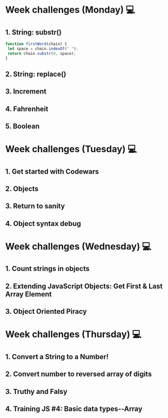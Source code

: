 # Week challenges (Monday) 💻

## 1. String: substr()
```JavaScript
function firstWord(chain) {
 let space = chain.indexOf(" ");
 return chain.substr(0, space);
}
```
## 2. String: replace()
## 3. Increment
## 4. Fahrenheit
## 5. Boolean

# Week challenges (Tuesday) 💻

## 1. Get started with Codewars
## 2. Objects
## 3. Return to sanity
## 4. Object syntax debug

# Week challenges (Wednesday) 💻

## 1. Count strings in objects
## 2. Extending JavaScript Objects: Get First & Last Array Element
## 3. Object Oriented Piracy

# Week challenges (Thursday) 💻

## 1. Convert a String to a Number!
## 2. Convert number to reversed array of digits
## 3. Truthy and Falsy
## 4. Training JS #4: Basic data types--Array
